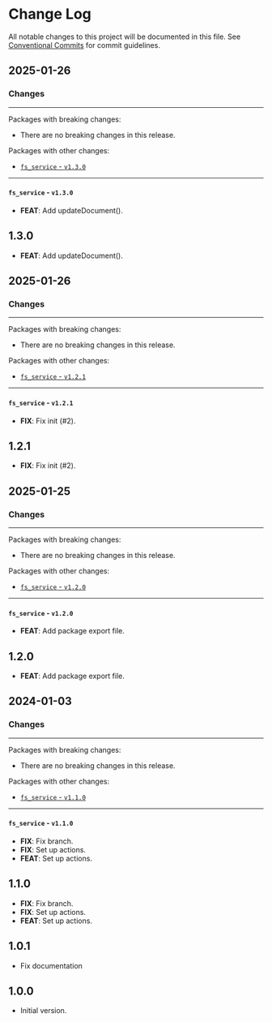 # Change Log

All notable changes to this project will be documented in this file.
See [Conventional Commits](https://conventionalcommits.org) for commit guidelines.

## 2025-01-26

### Changes

---

Packages with breaking changes:

 - There are no breaking changes in this release.

Packages with other changes:

 - [`fs_service` - `v1.3.0`](#fs_service---v130)

---

#### `fs_service` - `v1.3.0`

 - **FEAT**: Add updateDocument().

## 1.3.0

 - **FEAT**: Add updateDocument().


## 2025-01-26

### Changes

---

Packages with breaking changes:

 - There are no breaking changes in this release.

Packages with other changes:

 - [`fs_service` - `v1.2.1`](#fs_service---v121)

---

#### `fs_service` - `v1.2.1`

 - **FIX**: Fix init (#2).

## 1.2.1

 - **FIX**: Fix init (#2).


## 2025-01-25

### Changes

---

Packages with breaking changes:

 - There are no breaking changes in this release.

Packages with other changes:

 - [`fs_service` - `v1.2.0`](#fs_service---v120)

---

#### `fs_service` - `v1.2.0`

 - **FEAT**: Add package export file.

## 1.2.0

 - **FEAT**: Add package export file.


## 2024-01-03

### Changes

---

Packages with breaking changes:

 - There are no breaking changes in this release.

Packages with other changes:

 - [`fs_service` - `v1.1.0`](#fs_service---v110)

---

#### `fs_service` - `v1.1.0`

 - **FIX**: Fix branch.
 - **FIX**: Set up actions.
 - **FEAT**: Set up actions.

## 1.1.0

 - **FIX**: Fix branch.
 - **FIX**: Set up actions.
 - **FEAT**: Set up actions.

## 1.0.1

- Fix documentation

## 1.0.0

- Initial version.
